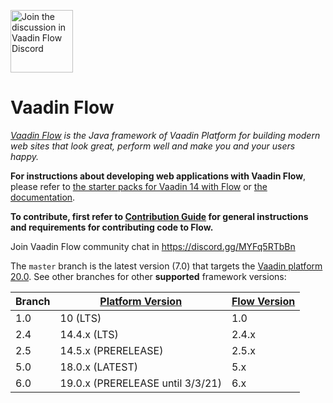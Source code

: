 <a target="_blank" href="https://discord.gg/MYFq5RTbBn"><img src="https://discord.com/assets/e4923594e694a21542a489471ecffa50.svg" width="100" alt="Join the discussion in Vaadin Flow Discord"></img></a>

Vaadin Flow
======
*[Vaadin Flow](https://vaadin.com/flow) is the Java framework of Vaadin Platform for building modern web sites that look great, perform well and make you and your users happy.*

**For instructions about developing web applications with Vaadin Flow**, please refer to [the starter packs for Vaadin 14 with Flow](https://vaadin.com/start) or [the documentation](https://vaadin.com/docs/flow/Overview.html).

**To contribute, first refer to [Contribution Guide](/CONTRIBUTING.md) for general instructions and requirements for contributing code to Flow.**

Join Vaadin Flow community chat in https://discord.gg/MYFq5RTbBn

The `master` branch is the latest version (7.0) that targets the [Vaadin platform 20.0](https://github.com/vaadin/platform). See other branches for other **supported** framework versions:

| Branch | [Platform Version](https://github.com/vaadin/platform/releases) | [Flow Version](https://github.com/vaadin/flow/releases) |
|--------|-----------------------------------------------------------------|---------------------------------------------------------|
|  1.0   |  10 (LTS)                                                       |  1.0                                                    |
|  2.4   |  14.4.x (LTS)                                                   |  2.4.x                                                  |
|  2.5   |  14.5.x (PRERELEASE)                                            |  2.5.x                                                  |
|  5.0   |  18.0.x (LATEST)                                                |  5.x                                                    |
|  6.0   |  19.0.x (PRERELEASE until 3/3/21)                               |  6.x                                                    |
